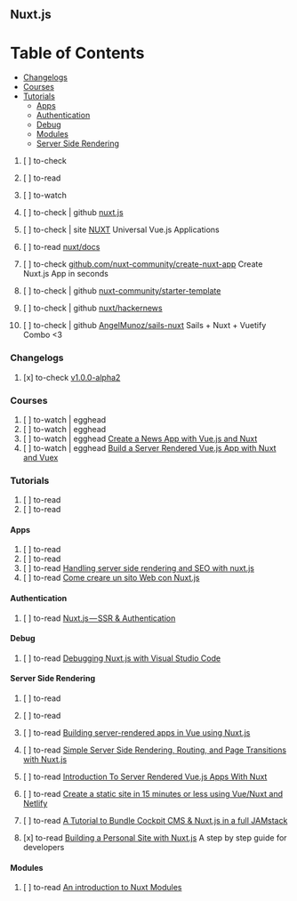 ## Nuxt.js

# Table of Contents
<!-- MarkdownTOC depth=4 -->
  - [Changelogs](#changelogs)
  - [Courses](#courses)
  - [Tutorials](#tutorials)
    - [Apps](#apps)
    - [Authentication](#authentication)
    - [Debug](#debug)
    - [Modules](#modules)
    - [Server Side Rendering](#server-side-rendering)
<!-- /MarkdownTOC -->

  1. [ ] to-check []()
  1. [ ] to-read []()
  1. [ ] to-watch []()

  1. [ ] to-check | github [nuxt.js](https://github.com/nuxt/nuxt.js)
  1. [ ] to-check | site [NUXT](https://nuxtjs.org/) Universal Vue.js Applications
  1. [ ] to-read [nuxt/docs](https://github.com/nuxt/docs)

  1. [ ] to-check [github.com/nuxt-community/create-nuxt-app](https://github.com/nuxt-community/create-nuxt-app) Create Nuxt.js App in seconds

  1. [ ] to-check | github [nuxt-community/starter-template](https://github.com/nuxt-community/starter-template)
  1. [ ] to-check | github [nuxt/hackernews](https://github.com/nuxt/hackernews)

  1. [ ] to-check | github [AngelMunoz/sails-nuxt](https://github.com/AngelMunoz/sails-nuxt) Sails + Nuxt + Vuetify Combo <3

### Changelogs

  1. [x] to-check [v1.0.0-alpha2](https://github.com/nuxt/nuxt.js/releases/tag/v1.0.0-alpha2)

### Courses

  1. [ ] to-watch | egghead []()
  1. [ ] to-watch | egghead []()
  1. [ ] to-watch | egghead [Create a News App with Vue.js and Nuxt](https://egghead.io/courses/create-a-news-app-with-vue-js-and-nuxt)
  1. [ ] to-watch | egghead [Build a Server Rendered Vue.js App with Nuxt and Vuex](https://egghead.io/courses/build-a-server-rendered-vue-js-app-with-nuxt-and-vuex)

### Tutorials

  1. [ ] to-read []()
  1. [ ] to-read []()

#### Apps

  1. [ ] to-read []()
  1. [ ] to-read []()
  1. [ ] to-read [Handling server side rendering and SEO with nuxt.js](https://medium.com/@devlob/handling-server-side-rendering-and-seo-with-nuxt-js-fa8a2b0ae2ee)
  1. [ ] to-read [Come creare un sito Web con Nuxt.js](https://medium.com/treviso-js/come-creare-un-sito-web-con-nuxt-js-14973ce8cb47)

#### Authentication

  1. [ ] to-read [Nuxt.js — SSR & Authentication](https://medium.com/@eddybordi/nuxt-js-ssr-authentication-8a6afba26533)

#### Debug

  1. [ ] to-read [Debugging Nuxt.js with Visual Studio Code](https://medium.com/@marshallswain/debugging-nuxt-js-with-visual-studio-code-724920140b8f)

#### Server Side Rendering

  1. [ ] to-read []()
  1. [ ] to-read []()
  1. [ ] to-read [Building server-rendered apps in Vue using Nuxt.js](https://blog.logrocket.com/building-server-rendered-apps-in-vue-using-nuxt-js-c12c6c253274)
  1. [ ] to-read [Simple Server Side Rendering, Routing, and Page Transitions with Nuxt.js](https://css-tricks.com/simple-server-side-rendering-routing-page-transitions-nuxt-js/)
  1. [ ] to-read [Introduction To Server Rendered Vue.js Apps With Nuxt](https://medium.com/codingthesmartway-com-blog/introduction-to-server-rendered-vue-js-apps-with-nuxt-91dbfd80795a)

  1. [ ] to-read [Create a static site in 15 minutes or less using Vue/Nuxt and Netlify](https://codeburst.io/create-a-static-site-in-15-minutes-or-less-using-vue-js-e4e2a9945ee6)
  1. [ ] to-read [A Tutorial to Bundle Cockpit CMS & Nuxt.js in a full JAMstack](https://snipcart.com/blog/cockpit-cms-tutorial-nuxtjs)


  1. [x] to-read [Building a Personal Site with Nuxt.js](https://medium.com/@kenrogers/building-a-personal-site-with-nuxt-js-96e5703079) A step by step guide for developers

#### Modules

  1. [ ] to-read [An introduction to Nuxt Modules](http://vuejsradar.com/intro-to-nuxt-js-modules)
